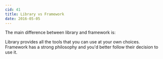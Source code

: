 ```yaml
---
cid: 41
title: Library vs Framework
date: 2016-05-05
---
```


The main difference between library and framework is:

Library provides all the tools that you can use at your own choices.
Framework has a strong philosophy and you'd better follow their decision to use it.